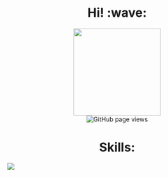 <h1 align='center'>Hi! :wave:</h1>
<p align="center">
  <a href="https://github.com/anuraghazra/github-readme-stats">
	<img src="https://github-readme-stats.vercel.app/api?username=debjit-mandal&count_private=true&theme=gruvbox&show_icons=true"  height="200">
  </a>
  <br>
  <img src="https://komarev.com/ghpvc/?username=shinyzenith&color=45707a&style=flat-square" alt="GitHub page views">
  <h1 align='center'>Skills:</h1>
  <img src="https://skillicons.dev/icons?i=linux,githubc,cppjavadiscord alt="Skills">
  <br>
</p>



